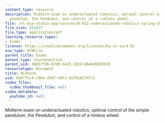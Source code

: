 ```yaml
---
content_type: resource
description: Midterm exam on underactuated robotics, optimal control of the simple
  pendulum, the Pendubot, and control of a rimless wheel.
file: /ol-ocw-studio-app/courses/6-832-underactuated-robotics-spring-2009/6b0775c82964d347e8f30276162f47c2_MIT6_832s09_exam02.pdf
file_size: 252427
file_type: application/pdf
learning_resource_types:
- Exams
license: https://creativecommons.org/licenses/by-nc-sa/4.0/
ocw_type: OCWFile
parent_title: Exams
parent_type: CourseSection
parent_uid: 38657fdb-87d0-b425-102d-8646d5605635
resourcetype: Document
title: Midterm
uid: 6b0775c8-2964-d347-e8f3-0276162f47c2
video_files:
  video_thumbnail_file: null
video_metadata:
  youtube_id: null
---
```

Midterm exam on underactuated robotics, optimal control of the simple pendulum, the Pendubot, and control of a rimless wheel.